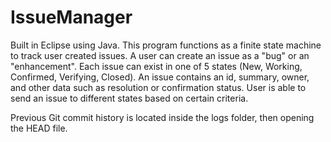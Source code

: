 # IssueManager
Built in Eclipse using Java. This program functions as a finite state machine to track user created issues. A user can create an issue as a "bug" or an "enhancement". Each issue can exist in one of 5 states (New, Working, Confirmed, Verifying, Closed). An issue contains an id, summary, owner, and other data such as resolution or confirmation status. 
User is able to send an issue to different states based on certain criteria.


Previous Git commit history is located inside the logs folder, then opening the HEAD file.
